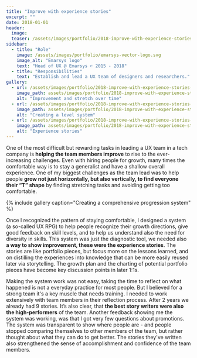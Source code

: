 ```yaml
---
title: "Improve with experience stories"
excerpt: ""
date: 2018-01-01
header:
  image:
  teaser: /assets/images/portfolio/2018-improve-with-experience-stories-1.png
sidebar:
  - title: "Role"
    image: /assets/images/portfolio/emarsys-vector-logo.svg
    image_alt: "Emarsys logo"
    text: "Head of UX @ Emarsys ⊂ 2015 - 2018"
  - title: "Responsibilities"
    text: "Establish and lead a UX team of designers and researchers."
gallery:
  - url: /assets/images/portfolio/2018-improve-with-experience-stories-1.png
    image_path: assets/images/portfolio/2018-improve-with-experience-stories-1.png
    alt: "Improvement and stretch over time"
  - url: /assets/images/portfolio/2018-improve-with-experience-stories-2.png
    image_path: assets/images/portfolio/2018-improve-with-experience-stories-2.png
    alt: "Creating a level system"
  - url: /assets/images/portfolio/2018-improve-with-experience-stories-3.png
    image_path: assets/images/portfolio/2018-improve-with-experience-stories-3.png
    alt: "Experience stories"
---
```


One of the most difficult but rewarding tasks in leading a UX team in a tech company is **helping the team members improve** to rise to the ever-increasing challenges. Even with hiring people for growth, many times the comfortable way is to stay a generalist and have a shallow overall experience. One of my biggest challenges as the team lead was to help people **grow not just horizontally, but also vertically, to find everyone their “T” shape** by finding stretching tasks and avoiding getting too comfortable.

{% include gallery caption="Creating a comprehensive progression system" %}

Once I recognized the pattern of staying comfortable, I designed a system (a so-called UX RPG) to help people recognize their growth directions, give good feedback on skill levels, and to help us understand also the need for diversity in skills. This system was just the diagnostic tool, we needed also **a way to show improvement, these were the experience stories**. The stories are like portfolio pieces, but focus more on the lessons learned, and on distilling the experiences into knowledge that can be more easily reused later via storytelling. The growth plan and the charting of potential portfolio pieces have become key discussion points in later 1:1s.

Making the system work was not easy, taking the time to reflect on what happened is not a everyday practice for most people. But I believed for a strong team it's a key muscle that needs training. I needed to work extensively with team members in their reflection process. After 2 years we already had 9 stories. It’s also clear, that **the best story writers were also the high-performers** of the team. Another feedback showing me the system was working, was that I got very few questions about promotions. The system was transparent to show where people are - and people stopped comparing themselves to other members of the team, but rather thought about what they can do to get better. The stories they've written also strengthened the sense of accomplishment and confidence of the team members.
